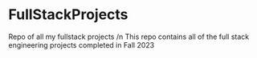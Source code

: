 # FullStackProjects
Repo of all my fullstack projects /n
This repo contains all of the full stack engineering projects completed in Fall 2023
